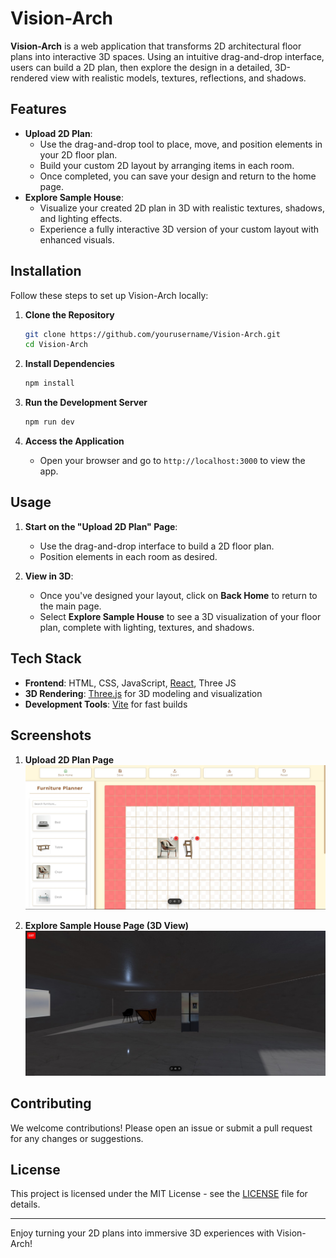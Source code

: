 # Vision-Arch

**Vision-Arch** is a web application that transforms 2D architectural floor plans into interactive 3D spaces. Using an intuitive drag-and-drop interface, users can build a 2D plan, then explore the design in a detailed, 3D-rendered view with realistic models, textures, reflections, and shadows.

## Features

- **Upload 2D Plan**:
  - Use the drag-and-drop tool to place, move, and position elements in your 2D floor plan.
  - Build your custom 2D layout by arranging items in each room.
  - Once completed, you can save your design and return to the home page.
- **Explore Sample House**:
  - Visualize your created 2D plan in 3D with realistic textures, shadows, and lighting effects.
  - Experience a fully interactive 3D version of your custom layout with enhanced visuals.

## Installation

Follow these steps to set up Vision-Arch locally:

1. **Clone the Repository**

   ```bash
   git clone https://github.com/yourusername/Vision-Arch.git
   cd Vision-Arch
   ```

2. **Install Dependencies**

   ```bash
   npm install
   ```

3. **Run the Development Server**

   ```bash
   npm run dev
   ```

4. **Access the Application**
   - Open your browser and go to `http://localhost:3000` to view the app.

## Usage

1. **Start on the "Upload 2D Plan" Page**:

   - Use the drag-and-drop interface to build a 2D floor plan.
   - Position elements in each room as desired.

2. **View in 3D**:
   - Once you've designed your layout, click on **Back Home** to return to the main page.
   - Select **Explore Sample House** to see a 3D visualization of your floor plan, complete with lighting, textures, and shadows.

## Tech Stack

- **Frontend**: HTML, CSS, JavaScript, [React](https://reactjs.org/), Three JS
- **3D Rendering**: [Three.js](https://threejs.org/) for 3D modeling and visualization
- **Development Tools**: [Vite](https://vitejs.dev/) for fast builds

## Screenshots

1. **Upload 2D Plan Page**  
   ![Upload 2D Plan](./github_images/2dpage.jpg)

2. **Explore Sample House Page (3D View)**  
   ![Explore Sample House](./github_images/3dpage.jpg)

## Contributing

We welcome contributions! Please open an issue or submit a pull request for any changes or suggestions.

## License

This project is licensed under the MIT License - see the [LICENSE](LICENSE) file for details.

---

Enjoy turning your 2D plans into immersive 3D experiences with Vision-Arch!
